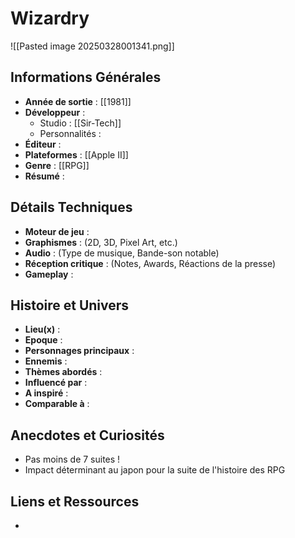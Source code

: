 # Wizardry

![[Pasted image 20250328001341.png]]
## Informations Générales

- **Année de sortie** : [[1981]]
- **Développeur** : 
	- Studio : [[Sir-Tech]]
	- Personnalités : 
- **Éditeur** : 
- **Plateformes** : [[Apple II]]
- **Genre** : [[RPG]]
- **Résumé** : 

## Détails Techniques
- **Moteur de jeu** : 
- **Graphismes** : (2D, 3D, Pixel Art, etc.)
- **Audio** : (Type de musique, Bande-son notable)
- **Réception critique** : (Notes, Awards, Réactions de la presse)
- **Gameplay** :

## Histoire et Univers
- **Lieu(x)** : 
- **Epoque** : 
- **Personnages principaux** : 
- **Ennemis** :
- **Thèmes abordés** : 
- **Influencé par** :
- **A inspiré** : 
- **Comparable à** :
## Anecdotes et Curiosités
- Pas moins de 7 suites !
- Impact déterminant au japon pour la suite de l'histoire des RPG
## Liens et Ressources
- 